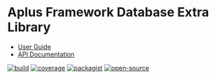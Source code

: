 # Aplus Framework Database Extra Library

- [User Guide](https://docs.aplus-framework.com/guides/libraries/database-extra/index.html)
- [API Documentation](https://docs.aplus-framework.com/packages/database-extra.html)

[![build](https://gitlab.com/aplus-framework/libraries/database-extra/badges/master/pipeline.svg)](https://gitlab.com/aplus-framework/libraries/database-extra/-/pipelines?scope=branches)
[![coverage](https://gitlab.com/aplus-framework/libraries/database-extra/badges/master/coverage.svg?job=test:php)](https://aplus-framework.gitlab.io/libraries/database-extra/coverage/)
[![packagist](https://img.shields.io/packagist/v/aplus/database-extra)](https://packagist.org/packages/aplus/database-extra)
[![open-source](https://img.shields.io/badge/open--source-donate-magenta)](https://www.paypal.com/donate/?hosted_button_id=NGBNW5PY4VSJ4)
